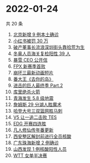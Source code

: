 # 2022-01-24

共 20 条

<!-- BEGIN ZHIHUSEARCH -->
<!-- 最后更新时间 Mon Jan 24 2022 04:09:03 GMT+0800 (China Standard Time) -->
1. [北京新增 9 例本土确诊](https://www.zhihu.com/search?q=北京疫情)
1. [小红书被罚 30 万](https://www.zhihu.com/search?q=小红书)
1. [破产董事长流浪深圳街头靠拾荒为生](https://www.zhihu.com/search?q=破产董事长拾荒)
1. [冬奥人员海关复检阳性 39 人](https://www.zhihu.com/search?q=冬奥人员复检阳性)
1. [暴雪 CEO 公开信 ](https://www.zhihu.com/search?q=暴雪)
1. [FPX 新赛季首败](https://www.zhihu.com/search?q=fpx)
1. [崩坏三最新动画短片 ](https://www.zhihu.com/search?q=崩坏3)
1. [番大王《去你的岛》](https://www.zhihu.com/search?q=去你的岛)
1. [进击的巨人最终季 Part.2](https://www.zhihu.com/search?q=进击的巨人)
1. [库里绝杀火箭](https://www.zhihu.com/search?q=库里)
1. [青海发生 5.8 级地震](https://www.zhihu.com/search?q=青海地震)
1. [詹姆斯 29 分湖人胜魔术](https://www.zhihu.com/search?q=湖人)
1. [哈登大号三双篮网胜马刺](https://www.zhihu.com/search?q=篮网)
1. [V5 让一追二击败 TES](https://www.zhihu.com/search?q=tes)
1. [EDG 开赛四连胜](https://www.zhihu.com/search?q=edg)
1. [凡人修仙传年番更新  ](https://www.zhihu.com/search?q=凡人修仙传)
1. [西安整区解封前进行全员核酸](https://www.zhihu.com/search?q=西安解封)
1. [广东珠海新增 2 例确诊](https://www.zhihu.com/search?q=广东疫情)
1. [山西发现 1 例核酸阳性人员](https://www.zhihu.com/search?q=山西疫情)
1. [WTT 女单半决赛](https://www.zhihu.com/search?q=wtt)
<!-- END ZHIHUSEARCH -->
